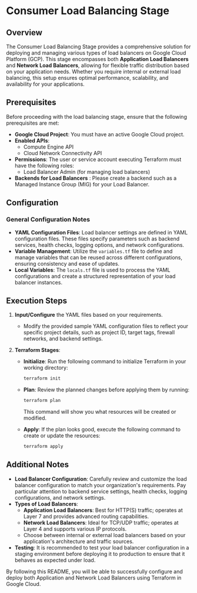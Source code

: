 # Consumer Load Balancing Stage

## Overview

The Consumer Load Balancing Stage provides a comprehensive solution for deploying and managing various types of load balancers on Google Cloud Platform (GCP). This stage encompasses both **Application Load Balancers** and **Network Load Balancers**, allowing for flexible traffic distribution based on your application needs. Whether you require internal or external load balancing, this setup ensures optimal performance, scalability, and availability for your applications.

## Prerequisites

Before proceeding with the load balancing stage, ensure that the following prerequisites are met:

- **Google Cloud Project**: You must have an active Google Cloud project.
- **Enabled APIs**:
  - Compute Engine API
  - Cloud Network Connectivity API
- **Permissions**: The user or service account executing Terraform must have the following roles:
  - Load Balancer Admin (for managing load balancers)
- **Backends for Load Balancers** : Please create a backend such as a Managed Instance Group (MIG) for your Load Balancer.

## Configuration

### General Configuration Notes

- **YAML Configuration Files**: Load balancer settings are defined in YAML configuration files. These files specify parameters such as backend services, health checks, logging options, and network configurations.
- **Variable Management**: Utilize the `variables.tf` file to define and manage variables that can be reused across different configurations, ensuring consistency and ease of updates.
- **Local Variables**: The `locals.tf` file is used to process the YAML configurations and create a structured representation of your load balancer instances.

## Execution Steps

1. **Input/Configure** the YAML files based on your requirements.
   - Modify the provided sample YAML configuration files to reflect your specific project details, such as project ID, target tags, firewall networks, and backend settings.

2. **Terraform Stages**:

    - **Initialize**: Run the following command to initialize Terraform in your working directory:

      ```bash
      terraform init
      ```

    - **Plan**: Review the planned changes before applying them by running:

      ```bash
      terraform plan
      ```
      This command will show you what resources will be created or modified.

    - **Apply**: If the plan looks good, execute the following command to create or update the resources:
    
      ```bash
      terraform apply
      ```

## Additional Notes

- **Load Balancer Configuration**: Carefully review and customize the load balancer configuration to match your organization's requirements. Pay particular attention to backend service settings, health checks, logging configurations, and network settings.
- **Types of Load Balancers**:
  - **Application Load Balancers**: Best for HTTP(S) traffic; operates at Layer 7 and provides advanced routing capabilities.
  - **Network Load Balancers**: Ideal for TCP/UDP traffic; operates at Layer 4 and supports various IP protocols.
  - Choose between internal or external load balancers based on your application's architecture and traffic sources.
- **Testing**: It is recommended to test your load balancer configuration in a staging environment before deploying it to production to ensure that it behaves as expected under load.

By following this README, you will be able to successfully configure and deploy both Application and Network Load Balancers using Terraform in Google Cloud.